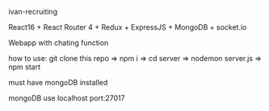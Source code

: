 ivan-recruiting

React16 + React Router 4 + Redux + ExpressJS + MongoDB + socket.io

Webapp with chating function

how to use: git clone this repo => npm i => cd server => nodemon server.js => npm start

must have mongoDB installed 

mongoDB use localhost port:27017
